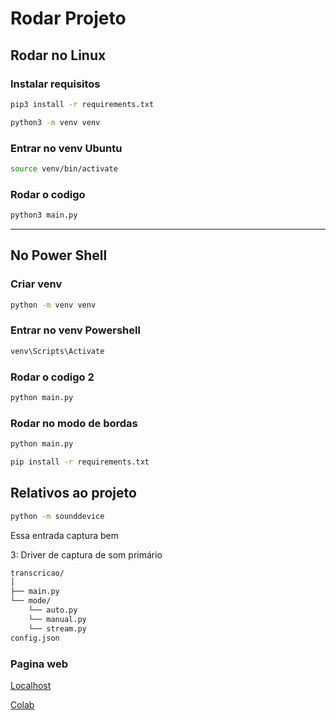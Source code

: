 # Rodar Projeto

## Rodar no Linux

### Instalar requisitos

```sh
pip3 install -r requirements.txt
```

```sh
python3 -m venv venv
```

### Entrar no venv Ubuntu

```sh
source venv/bin/activate
```

### Rodar o codigo

```sh
python3 main.py
```

---

## No Power Shell

### Criar venv

```sh
python -m venv venv
```

### Entrar no venv Powershell

```sh
venv\Scripts\Activate
```

### Rodar o codigo 2

```sh
python main.py
```

### Rodar no modo de bordas

```sh
python main.py
```

```sh
pip install -r requirements.txt
```

## Relativos ao projeto

```sh
python -m sounddevice

```

Essa entrada captura bem

3: Driver de captura de som primário

```txt
transcricao/
│
├── main.py
└── mode/
    └── auto.py
    └── manual.py
    └── stream.py
config.json
```

### Pagina web

[Localhost](http://127.0.0.1:8000/static/index.html)

[Colab](https://colab.research.google.com/github/MahmoudAshraf97/whisper-diarization/blob/main/Whisper_Transcription_%2B_NeMo_Diarization.ipynb#scrollTo=Se6Hc7CZygxu)

 
